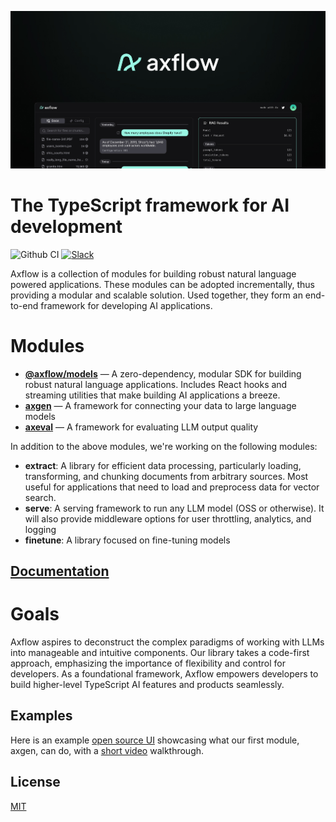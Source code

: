 ![Axflow banner](./assets/banner.jpg)

# The TypeScript framework for AI development

![Github CI](https://github.com/axflow/axflow/workflows/Github%20CI/badge.svg) [![Slack](https://img.shields.io/badge/Join%20Our%20Community-Slack-blue)](https://join.slack.com/t/axilladevelopers/shared_invite/zt-212wj3ek0-NHzIFtVg1lxL1t0ViPbysA)

Axflow is a collection of modules for building robust natural language powered applications. These modules can be adopted incrementally, thus providing a modular and scalable solution.
Used together, they form an end-to-end framework for developing AI applications.

# Modules

- [**@axflow/models**](./packages/models/) &mdash; A zero-dependency, modular SDK for building robust natural language applications. Includes React hooks and streaming utilities that make building AI applications a breeze.
- [**axgen**](./packages/axgen/) &mdash; A framework for connecting your data to large language models
- [**axeval**](./packages/axeval/) &mdash; A framework for evaluating LLM output quality

In addition to the above modules, we're working on the following modules:

- **extract**: A library for efficient data processing, particularly loading, transforming, and chunking documents from arbitrary sources. Most useful for applications that need to load and preprocess data for vector search.
- **serve**: A serving framework to run any LLM model (OSS or otherwise). It will also provide middleware options for user throttling, analytics, and logging
- **finetune**: A library focused on fine-tuning models

## [Documentation](https://docs.axflow.dev)

# Goals

Axflow aspires to deconstruct the complex paradigms of working with LLMs into manageable and intuitive components.
Our library takes a code-first approach, emphasizing the importance of flexibility and control for developers.
As a foundational framework, Axflow empowers developers to build higher-level TypeScript AI features and products seamlessly.

## Examples

Here is an example [open source UI](https://github.com/axflow/original-demo-ui) showcasing what our first module, axgen, can do, with a [short video](https://www.loom.com/share/458f9b6679b740f0a5c78a33fffee3dc) walkthrough.

## License

[MIT](LICENSE.md)
